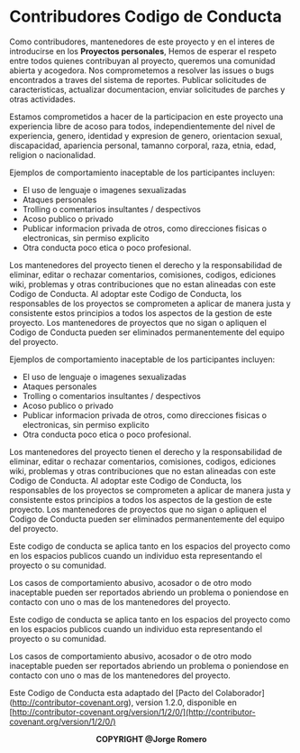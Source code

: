 # Contribudores Codigo de Conducta

Como contribudores, mantenedores de este proyecto y en el interes de introducirse en los **Proyectos personales**,
Hemos de esperar el respeto entre todos quienes contribuyan al proyecto, queremos una comunidad abierta y acogedora.
Nos comprometemos a resolver las issues o bugs encontrados a traves del sistema de reportes.
Publicar solicitudes de caracteristicas, actualizar documentacion, enviar solicitudes de parches y otras actividades.

Estamos comprometidos a hacer de la participacion en este proyecto una experiencia libre de acoso para todos,
independientemente del nivel de experiencia, genero, identidad y expresion de genero, orientacion sexual,
discapacidad, apariencia personal, tamanno corporal, raza, etnia, edad, religion o nacionalidad.

Ejemplos de comportamiento inaceptable de los participantes incluyen:

* El uso de lenguaje o imagenes sexualizadas
* Ataques personales
* Trolling o comentarios insultantes / despectivos
* Acoso publico o privado
* Publicar informacion privada de otros, como direcciones fisicas o electronicas, sin permiso explicito
* Otra conducta poco etica o poco profesional.

Los mantenedores del proyecto tienen el derecho y la responsabilidad de eliminar, editar o
rechazar comentarios, comisiones, codigos, ediciones wiki, problemas y otras contribuciones que no
estan alineadas con este Codigo de Conducta. Al adoptar este Codigo de Conducta,
los responsables de los proyectos se comprometen a aplicar de manera justa y
consistente estos principios a todos los aspectos de la gestion de este proyecto.
Los mantenedores de proyectos que no sigan o apliquen el Codigo de Conducta pueden ser eliminados
permanentemente del equipo del proyecto.


Ejemplos de comportamiento inaceptable de los participantes incluyen:

* El uso de lenguaje o imagenes sexualizadas
* Ataques personales
* Trolling o comentarios insultantes / despectivos
* Acoso publico o privado
* Publicar informacion privada de otros, como direcciones fisicas o electronicas, sin permiso explicito
* Otra conducta poco etica o poco profesional.

Los mantenedores del proyecto tienen el derecho y la responsabilidad de eliminar, editar o rechazar comentarios, comisiones, codigos, ediciones wiki, problemas y otras contribuciones que no estan alineadas con este Codigo de Conducta. Al adoptar este Codigo de Conducta, los responsables de los proyectos se comprometen a aplicar de manera justa y consistente estos principios a todos los aspectos de la gestion de este proyecto. Los mantenedores de proyectos que no sigan o apliquen el Codigo de Conducta pueden ser eliminados permanentemente del equipo del proyecto.

Este codigo de conducta se aplica tanto en los espacios del proyecto como en los espacios publicos cuando un individuo esta representando el proyecto o su comunidad.

Los casos de comportamiento abusivo, acosador o de otro modo inaceptable pueden ser reportados abriendo un problema o poniendose en contacto con uno o mas de los mantenedores del proyecto.

Este codigo de conducta se aplica tanto en los espacios del proyecto como en los espacios publicos
cuando un individuo esta representando el proyecto o su comunidad.

Los casos de comportamiento abusivo, acosador o de otro modo inaceptable pueden ser reportados abriendo un problema o
poniendose en contacto con uno o mas de los mantenedores del proyecto.

Este Codigo de Conducta esta adaptado del [Pacto del Colaborador] (http://contributor-covenant.org), version 1.2.0, disponible en [http://contributor-covenant.org/version/1/2/0/](http://contributor-covenant.org/version/1/2/0/)

<p align="center"><b>COPYRIGHT @Jorge Romero</b></p>